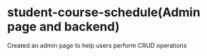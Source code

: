 # student-course-schedule(Admin page and backend)

Created an admin page to help users perform CRUD operations

